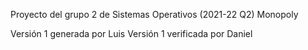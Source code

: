 Proyecto del grupo 2 de Sistemas Operativos (2021-22 Q2)
Monopoly

Versión 1 generada por Luis
Versión 1 verificada por Daniel